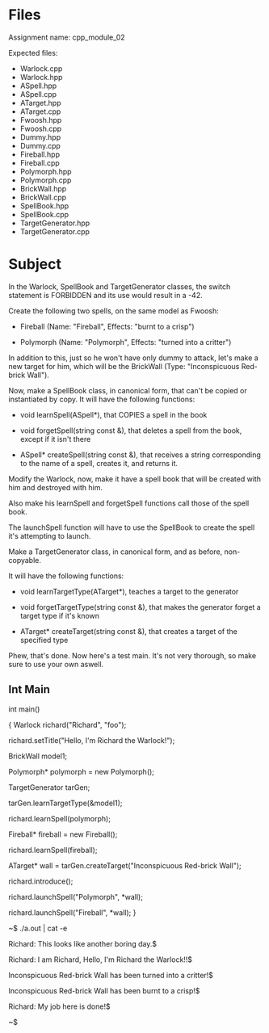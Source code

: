 # Files

Assignment name: cpp_module_02

Expected files:

- Warlock.cpp 
- Warlock.hpp
- ASpell.hpp 
- ASpell.cpp
- ATarget.hpp 
- ATarget.cpp
- Fwoosh.hpp 
- Fwoosh.cpp
- Dummy.hpp
- Dummy.cpp
- Fireball.hpp 
- Fireball.cpp
- Polymorph.hpp
- Polymorph.cpp
- BrickWall.hpp 
- BrickWall.cpp
- SpellBook.hpp 
- SpellBook.cpp
- TargetGenerator.hpp 
- TargetGenerator.cpp

# Subject

In the Warlock, SpellBook and TargetGenerator classes, the switch statement is
FORBIDDEN and its use would result in a -42.

Create the following two spells, on the same model as Fwoosh:

* Fireball (Name: "Fireball", Effects: "burnt to a crisp")

* Polymorph (Name: "Polymorph", Effects: "turned into a critter")

In addition to this, just so he won't have only dummy to attack, let's make a
new target for him, which will be the BrickWall (Type: "Inconspicuous Red-brick Wall").

Now, make a SpellBook class, in canonical form, that can't be copied or instantiated
by copy. It will have the following functions:

* void learnSpell(ASpell*), that COPIES a spell in the book

* void forgetSpell(string const &), that deletes a spell from the book, except
  if it isn't there

* ASpell* createSpell(string const &), that receives a string corresponding to
  the name of a spell, creates it, and returns it.

Modify the Warlock, now, make it have a spell book that will be created with
him and destroyed with him. 

Also make his learnSpell and forgetSpell functions
call those of the spell book.

The launchSpell function will have to use the SpellBook to create the spell
it's attempting to launch.

Make a TargetGenerator class, in canonical form, and as before,
non-copyable.

It will have the following functions:

* void learnTargetType(ATarget*), teaches a target to the generator

* void forgetTargetType(string const &), that makes the generator forget a
  target type if it's known

* ATarget* createTarget(string const &), that creates a target of the
  specified type

Phew, that's done. Now here's a test main. It's not very thorough, so make sure 
to use your own aswell.

## Int Main

int main()

{
  Warlock richard("Richard", "foo");

  richard.setTitle("Hello, I'm Richard the Warlock!");

  BrickWall model1;

  Polymorph* polymorph = new Polymorph();

  TargetGenerator tarGen;

  tarGen.learnTargetType(&model1);

  richard.learnSpell(polymorph);

  Fireball* fireball = new Fireball();

  richard.learnSpell(fireball);

  ATarget* wall = tarGen.createTarget("Inconspicuous Red-brick Wall");

  richard.introduce();

  richard.launchSpell("Polymorph", *wall);

  richard.launchSpell("Fireball", *wall);
}

~$ ./a.out | cat -e

Richard: This looks like another boring day.$

Richard: I am Richard, Hello, I'm Richard the Warlock!!$

Inconspicuous Red-brick Wall has been turned into a critter!$

Inconspicuous Red-brick Wall has been burnt to a crisp!$

Richard: My job here is done!$

~$
